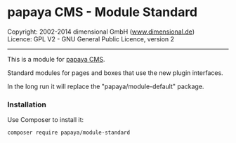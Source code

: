 # papaya CMS - Module Standard

Copyright: 2002-2014 dimensional GmbH (www.dimensional.de)<br/>
Licence: GPL V2 - GNU General Public Licence, version 2

-----------------------------------------------------------------------

This is a module for [papaya CMS](http://www.papaya.cms.com/).

Standard modules for pages and boxes that use the new plugin interfaces.

In the long run it will replace the "papaya/module-default" package.

### Installation

Use Composer to install it:

```
composer require papaya/module-standard
```
